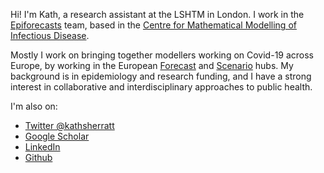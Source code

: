 Hi! I'm Kath, a research assistant at the LSHTM in London. I work in the [Epiforecasts](https://epiforecasts.io/) team, based in the [Centre for Mathematical Modelling of Infectious Disease](https://www.lshtm.ac.uk/research/centres/centre-mathematical-modelling-infectious-diseases). 

Mostly I work on bringing together modellers working on Covid-19 across Europe, by working in the European [Forecast](https://covid19forecasthub.eu/) and [Scenario](https://covid19scenariohub.eu/) hubs. My background is in epidemiology and research funding, and I have a strong interest in collaborative and interdisciplinary approaches to public health.

I'm also on:
- [Twitter @kathsherratt](https://twitter.com/kathsherratt)
- [Google Scholar](https://scholar.google.com/citations?user=sX3wiBAAAAAJ&hl=en)
- [LinkedIn](http://uk.linkedin.com/in/kathsherratt/)
- [Github](https://github.com/kathsherratt)
